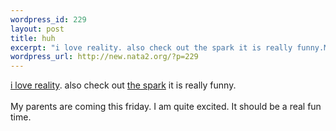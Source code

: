 ```yaml
--- 
wordpress_id: 229
layout: post
title: huh
excerpt: "i love reality. also check out the spark it is really funny.My parents are coming this friday. I am quite excited. It should be a real fun time. "
wordpress_url: http://new.nata2.org/?p=229
---
```

<a href="http://www.wastedchicks.com">i love reality</a>. also check out <a href="http://www.thespark.com">the spark</a> it is really funny.<br/><br/>My parents are coming this friday. I am quite excited. It should be a real fun time. 
